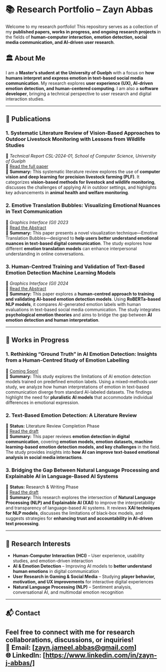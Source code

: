 # 📚 Research Portfolio – Zayn Abbas

Welcome to my research portfolio! This repository serves as a collection of my **published papers, works in progress, and ongoing research projects** in the fields of **human-computer interaction, emotion detection, social media communication, and AI-driven user research**.

## 🏛 About Me
I am a **Master’s student at the University of Guelph** with a focus on **how humans interpret and express emotion in text-based social media communication**. My research explores **user experience (UX), AI-driven emotion detection, and human-centered computing**. I am also a **software developer**, bringing a technical perspective to user research and digital interaction studies.

---

## 📄 Publications

### **1. Systematic Literature Review of Vision-Based Approaches to Outdoor Livestock Monitoring with Lessons from Wildlife Studies**  
📍 *Technical Report CSL-2024-01, School of Computer Science, University of Guelph*  
📌 [Read the full paper](https://github.com/zaynjameelabbas/Research/blob/main/publications/Systematic_Literature_Review_of_Vision-Based_Appro.pdf)  
📜 **Summary:** This systematic literature review explores the use of **computer vision and deep learning for precision livestock farming (PLF)**. It categorizes **vision-based methods for livestock and wildlife monitoring**, discusses the challenges of applying AI in outdoor settings, and highlights key advancements in **animal health and welfare monitoring**.  


### **2. Emotive Translation Bubbles: Visualizing Emotional Nuances in Text Communication**  
📍 *Graphics Interface (GI) 2023*  
📌 [Read the Abstract](https://github.com/zaynjameelabbas/Research/tree/main/publications/Emotive%20Translation%20Bubbles)  
📜 **Summary:** This paper presents a novel visualization technique—Emotive Translation Bubbles—designed to **help users better understand emotional nuances in text-based digital communication**. The study explores how different **emotion translation models** can enhance interpersonal understanding in online conversations.  

### **3. Human-Centred Training and Validation of Text-Based Emotion Detection Machine Learning Models**  
📍 *Graphics Interface (GI) 2024*  
📌 [Read the Abstract](https://github.com/zaynjameelabbas/Research/blob/main/publications/zayn_gi2024_abstract_poster%20(1).pdf)  
📜 **Summary:** This paper explores a **human-centred approach to training and validating AI-based emotion detection models**. Using **RoBERTa-based NLP models**, it compares AI-generated emotion labels with human evaluations in text-based social media communication. The study integrates **psychological emotion theories** and aims to bridge the gap between **AI emotion detection and human interpretation**.  

---

## 🚀 Works in Progress

### **1. Rethinking “Ground Truth” in AI Emotion Detection: Insights from a Human-Centred Study of Emotion Labelling**  
📌 [Coming Soon!]()  
📜 **Summary:** This study explores the limitations of AI emotion detection models trained on predefined emotion labels. Using a mixed-methods user study, we analyze how human interpretations of emotion in text-based communication diverge from standard AI-labeled datasets. The findings highlight the need for **pluralistic AI models** that accommodate individual differences in emotional expression.  

### **2. Text-Based Emotion Detection: A Literature Review**  
📌 **Status:** Literature Review Completion Phase  
📌 [Read the draft](https://github.com/zaynjameelabbas/Research/blob/main/Work%20in%20Progress/CIS6890_Zayn_Lit_Review.pdf)  
📜 **Summary:** This paper reviews **emotion detection in digital communication**, covering **emotion models, emotion datasets, machine learning-based emotion detection models, and key challenges** in the field. The study provides insights into **how AI can improve text-based emotional analysis in social media interactions**.  

### **3. Bridging the Gap Between Natural Language Processing and Explainable AI in Language-Based AI Systems**  
📌 **Status:** Research & Writing Phase  
📌 [Read the draft](https://github.com/zaynjameelabbas/Research/blob/main/Work%20in%20Progress/Final%20Rough.pdf)  
📜 **Summary:** This research explores the intersection of **Natural Language Processing (NLP) and Explainable AI (XAI)** to improve the interpretability and transparency of language-based AI systems. It reviews **XAI techniques for NLP models**, discusses the limitations of black-box models, and suggests strategies for **enhancing trust and accountability in AI-driven text processing**.  



---

## 🔬 Research Interests  
- **Human-Computer Interaction (HCI)** – User experience, usability studies, and emotion-driven interaction  
- **AI & Emotion Detection** – Improving AI models to **better understand human emotions** in digital communication  
- **User Research in Gaming & Social Media** – Studying **player behavior, motivation, and UX improvements** for interactive digital experiences  
- **Natural Language Processing (NLP)** – Sentiment analysis, conversational AI, and multimodal emotion recognition  

---

## 📬 Contact  
Feel free to connect with me for research collaborations, discussions, or inquiries!  
📧 Email: [zayn.jameel.abbas@gmail.com]  
🌐 LinkedIn: [https://www.linkedin.com/in/zayn-j-abbas/]  
---
